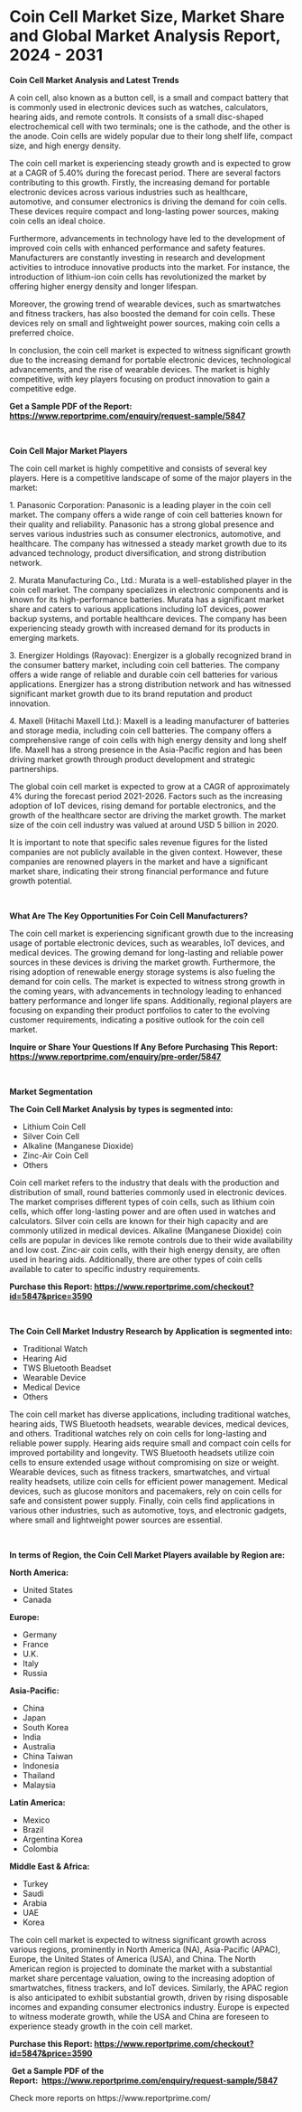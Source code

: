 <p><h1>Coin Cell Market Size, Market Share and Global Market Analysis Report, 2024 - 2031</h1></p><p><strong>Coin Cell Market Analysis and Latest Trends</strong></p>
<p><p>A coin cell, also known as a button cell, is a small and compact battery that is commonly used in electronic devices such as watches, calculators, hearing aids, and remote controls. It consists of a small disc-shaped electrochemical cell with two terminals; one is the cathode, and the other is the anode. Coin cells are widely popular due to their long shelf life, compact size, and high energy density.</p><p>The coin cell market is experiencing steady growth and is expected to grow at a CAGR of 5.40% during the forecast period. There are several factors contributing to this growth. Firstly, the increasing demand for portable electronic devices across various industries such as healthcare, automotive, and consumer electronics is driving the demand for coin cells. These devices require compact and long-lasting power sources, making coin cells an ideal choice.</p><p>Furthermore, advancements in technology have led to the development of improved coin cells with enhanced performance and safety features. Manufacturers are constantly investing in research and development activities to introduce innovative products into the market. For instance, the introduction of lithium-ion coin cells has revolutionized the market by offering higher energy density and longer lifespan.</p><p>Moreover, the growing trend of wearable devices, such as smartwatches and fitness trackers, has also boosted the demand for coin cells. These devices rely on small and lightweight power sources, making coin cells a preferred choice.</p><p>In conclusion, the coin cell market is expected to witness significant growth due to the increasing demand for portable electronic devices, technological advancements, and the rise of wearable devices. The market is highly competitive, with key players focusing on product innovation to gain a competitive edge.</p></p>
<p><strong>Get a Sample PDF of the Report:&nbsp; <a href="https://www.reportprime.com/enquiry/request-sample/5847">https://www.reportprime.com/enquiry/request-sample/5847</a></strong></p>
<p>&nbsp;</p>
<p><strong>Coin Cell Major Market Players</strong></p>
<p><p>The coin cell market is highly competitive and consists of several key players. Here is a competitive landscape of some of the major players in the market:</p><p>1. Panasonic Corporation: Panasonic is a leading player in the coin cell market. The company offers a wide range of coin cell batteries known for their quality and reliability. Panasonic has a strong global presence and serves various industries such as consumer electronics, automotive, and healthcare. The company has witnessed a steady market growth due to its advanced technology, product diversification, and strong distribution network.</p><p>2. Murata Manufacturing Co., Ltd.: Murata is a well-established player in the coin cell market. The company specializes in electronic components and is known for its high-performance batteries. Murata has a significant market share and caters to various applications including IoT devices, power backup systems, and portable healthcare devices. The company has been experiencing steady growth with increased demand for its products in emerging markets.</p><p>3. Energizer Holdings (Rayovac): Energizer is a globally recognized brand in the consumer battery market, including coin cell batteries. The company offers a wide range of reliable and durable coin cell batteries for various applications. Energizer has a strong distribution network and has witnessed significant market growth due to its brand reputation and product innovation.</p><p>4. Maxell (Hitachi Maxell Ltd.): Maxell is a leading manufacturer of batteries and storage media, including coin cell batteries. The company offers a comprehensive range of coin cells with high energy density and long shelf life. Maxell has a strong presence in the Asia-Pacific region and has been driving market growth through product development and strategic partnerships.</p><p>The global coin cell market is expected to grow at a CAGR of approximately 4% during the forecast period 2021-2026. Factors such as the increasing adoption of IoT devices, rising demand for portable electronics, and the growth of the healthcare sector are driving the market growth. The market size of the coin cell industry was valued at around USD 5 billion in 2020.</p><p>It is important to note that specific sales revenue figures for the listed companies are not publicly available in the given context. However, these companies are renowned players in the market and have a significant market share, indicating their strong financial performance and future growth potential.</p></p>
<p>&nbsp;</p>
<p><strong>What Are The Key Opportunities For Coin Cell Manufacturers?</strong></p>
<p><p>The coin cell market is experiencing significant growth due to the increasing usage of portable electronic devices, such as wearables, IoT devices, and medical devices. The growing demand for long-lasting and reliable power sources in these devices is driving the market growth. Furthermore, the rising adoption of renewable energy storage systems is also fueling the demand for coin cells. The market is expected to witness strong growth in the coming years, with advancements in technology leading to enhanced battery performance and longer life spans. Additionally, regional players are focusing on expanding their product portfolios to cater to the evolving customer requirements, indicating a positive outlook for the coin cell market.</p></p>
<p><strong>Inquire or Share Your Questions If Any Before Purchasing This Report: <a href="https://www.reportprime.com/enquiry/pre-order/5847">https://www.reportprime.com/enquiry/pre-order/5847</a></strong></p>
<p>&nbsp;</p>
<p><strong>Market Segmentation</strong></p>
<p><strong>The Coin Cell Market Analysis by types is segmented into:</strong></p>
<p><ul><li>Lithium Coin Cell</li><li>Silver Coin Cell</li><li>Alkaline (Manganese Dioxide)</li><li>Zinc-Air Coin Cell</li><li>Others</li></ul></p>
<p><p>Coin cell market refers to the industry that deals with the production and distribution of small, round batteries commonly used in electronic devices. The market comprises different types of coin cells, such as lithium coin cells, which offer long-lasting power and are often used in watches and calculators. Silver coin cells are known for their high capacity and are commonly utilized in medical devices. Alkaline (Manganese Dioxide) coin cells are popular in devices like remote controls due to their wide availability and low cost. Zinc-air coin cells, with their high energy density, are often used in hearing aids. Additionally, there are other types of coin cells available to cater to specific industry requirements.</p></p>
<p><strong>Purchase this Report:&nbsp;<a href="https://www.reportprime.com/checkout?id=5847&price=3590">https://www.reportprime.com/checkout?id=5847&price=3590</a></strong></p>
<p>&nbsp;</p>
<p><strong>The Coin Cell Market Industry Research by Application is segmented into:</strong></p>
<p><ul><li>Traditional Watch</li><li>Hearing Aid</li><li>TWS Bluetooth Beadset</li><li>Wearable Device</li><li>Medical Device</li><li>Others</li></ul></p>
<p><p>The coin cell market has diverse applications, including traditional watches, hearing aids, TWS Bluetooth headsets, wearable devices, medical devices, and others. Traditional watches rely on coin cells for long-lasting and reliable power supply. Hearing aids require small and compact coin cells for improved portability and longevity. TWS Bluetooth headsets utilize coin cells to ensure extended usage without compromising on size or weight. Wearable devices, such as fitness trackers, smartwatches, and virtual reality headsets, utilize coin cells for efficient power management. Medical devices, such as glucose monitors and pacemakers, rely on coin cells for safe and consistent power supply. Finally, coin cells find applications in various other industries, such as automotive, toys, and electronic gadgets, where small and lightweight power sources are essential.</p></p>
<p>&nbsp;</p>
<p><strong>In terms of Region, the Coin Cell Market Players available by Region are:</strong></p>
<p>
    <p> <strong> North America: </strong>
        <ul>
            <li>United States</li>
            <li>Canada</li>
        </ul>
        </p> 
    <p> <strong> Europe: </strong>
        <ul>
            <li>Germany</li>
            <li>France</li>
            <li>U.K.</li>
            <li>Italy</li>
            <li>Russia</li>
        </ul>
        </p> 
    <p> <strong> Asia-Pacific: </strong>
        <ul>
            <li>China</li>
            <li>Japan</li>
            <li>South Korea</li>
            <li>India</li>
            <li>Australia</li>
            <li>China Taiwan</li>
            <li>Indonesia</li>
            <li>Thailand</li>
            <li>Malaysia</li>
        </ul>
        </p> 
    <p> <strong> Latin America: </strong>
        <ul>
            <li>Mexico</li>
            <li>Brazil</li>
            <li>Argentina Korea</li>
            <li>Colombia</li>
        </ul>
        </p> 
    <p> <strong> Middle East & Africa: </strong>
        <ul>
            <li>Turkey</li>
            <li>Saudi</li>
            <li>Arabia</li>
            <li>UAE</li>
            <li>Korea</li>
        </ul>
    </p>
    </p>
<p><p>The coin cell market is expected to witness significant growth across various regions, prominently in North America (NA), Asia-Pacific (APAC), Europe, the United States of America (USA), and China. The North American region is projected to dominate the market with a substantial market share percentage valuation, owing to the increasing adoption of smartwatches, fitness trackers, and IoT devices. Similarly, the APAC region is also anticipated to exhibit substantial growth, driven by rising disposable incomes and expanding consumer electronics industry. Europe is expected to witness moderate growth, while the USA and China are foreseen to experience steady growth in the coin cell market.</p></p>
<p><strong>Purchase this Report: <a href="https://www.reportprime.com/checkout?id=5847&price=3590">https://www.reportprime.com/checkout?id=5847&price=3590</a></strong></p>
<p>&nbsp;<strong>Get a Sample PDF of the Report:&nbsp;&nbsp;<a href="https://www.reportprime.com/enquiry/request-sample/5847">https://www.reportprime.com/enquiry/request-sample/5847</a></strong></p>
<p><strong></strong></p>
<p>Check more reports on https://www.reportprime.com/</p>